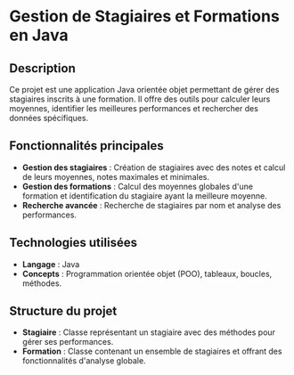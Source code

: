 # Gestion de Stagiaires et Formations en Java

## Description
Ce projet est une application Java orientée objet permettant de gérer des stagiaires inscrits à une formation. Il offre des outils pour calculer leurs moyennes, identifier les meilleures performances et rechercher des données spécifiques.

## Fonctionnalités principales
- **Gestion des stagiaires** : Création de stagiaires avec des notes et calcul de leurs moyennes, notes maximales et minimales.
- **Gestion des formations** : Calcul des moyennes globales d'une formation et identification du stagiaire ayant la meilleure moyenne.
- **Recherche avancée** : Recherche de stagiaires par nom et analyse des performances.

## Technologies utilisées
- **Langage** : Java
- **Concepts** : Programmation orientée objet (POO), tableaux, boucles, méthodes.

## Structure du projet
- **Stagiaire** : Classe représentant un stagiaire avec des méthodes pour gérer ses performances.
- **Formation** : Classe contenant un ensemble de stagiaires et offrant des fonctionnalités d'analyse globale.

